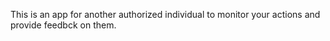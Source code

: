 This is an app for another authorized individual to monitor your actions and 
provide feedbck on them.
